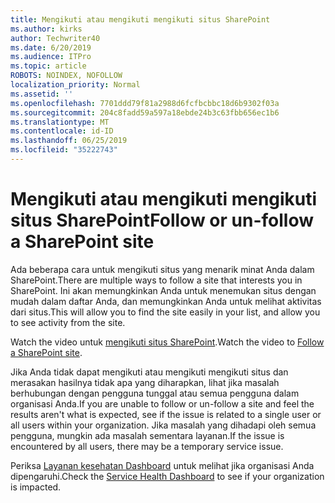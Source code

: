 ```yaml
---
title: Mengikuti atau mengikuti mengikuti situs SharePoint
ms.author: kirks
author: Techwriter40
ms.date: 6/20/2019
ms.audience: ITPro
ms.topic: article
ROBOTS: NOINDEX, NOFOLLOW
localization_priority: Normal
ms.assetid: ''
ms.openlocfilehash: 7701ddd79f81a2988d6fcfbcbbc18d6b9302f03a
ms.sourcegitcommit: 204c8fadd59a597a18ebde24b3c63fbb656ec1b6
ms.translationtype: MT
ms.contentlocale: id-ID
ms.lasthandoff: 06/25/2019
ms.locfileid: "35222743"
---
```

# <a name="follow-or-un-follow-a-sharepoint-site"></a><span data-ttu-id="10e53-102">Mengikuti atau mengikuti mengikuti situs SharePoint</span><span class="sxs-lookup"><span data-stu-id="10e53-102">Follow or un-follow a SharePoint site</span></span>

<span data-ttu-id="10e53-103">Ada beberapa cara untuk mengikuti situs yang menarik minat Anda dalam SharePoint.</span><span class="sxs-lookup"><span data-stu-id="10e53-103">There are multiple ways to follow a site that interests you in SharePoint.</span></span> <span data-ttu-id="10e53-104">Ini akan memungkinkan Anda untuk menemukan situs dengan mudah dalam daftar Anda, dan memungkinkan Anda untuk melihat aktivitas dari situs.</span><span class="sxs-lookup"><span data-stu-id="10e53-104">This will allow you to find the site easily in your list, and allow you to see activity from the site.</span></span> 

<span data-ttu-id="10e53-105">Watch the video untuk [mengikuti situs SharePoint](https://support.office.com/en-us/article/Video-Follow-a-SharePoint-site-33DB6FA5-9528-45D7-BCC7-F9C1FAAACAE0).</span><span class="sxs-lookup"><span data-stu-id="10e53-105">Watch the video to [Follow a SharePoint site](https://support.office.com/en-us/article/Video-Follow-a-SharePoint-site-33DB6FA5-9528-45D7-BCC7-F9C1FAAACAE0).</span></span> 

<span data-ttu-id="10e53-106">Jika Anda tidak dapat mengikuti atau mengikuti mengikuti situs dan merasakan hasilnya tidak apa yang diharapkan, lihat jika masalah berhubungan dengan pengguna tunggal atau semua pengguna dalam organisasi Anda.</span><span class="sxs-lookup"><span data-stu-id="10e53-106">If you are unable to follow or un-follow a site and feel the results aren't what is expected, see if the issue is related to a single user or all users within your organization.</span></span> <span data-ttu-id="10e53-107">Jika masalah yang dihadapi oleh semua pengguna, mungkin ada masalah sementara layanan.</span><span class="sxs-lookup"><span data-stu-id="10e53-107">If the issue is encountered by all users, there may be a temporary service issue.</span></span> 

<span data-ttu-id="10e53-108">Periksa [Layanan kesehatan Dashboard](https://admin.microsoft.com/AdminPortal/Home#/servicehealth) untuk melihat jika organisasi Anda dipengaruhi.</span><span class="sxs-lookup"><span data-stu-id="10e53-108">Check the [Service Health Dashboard](https://admin.microsoft.com/AdminPortal/Home#/servicehealth) to see if your organization is impacted.</span></span>
